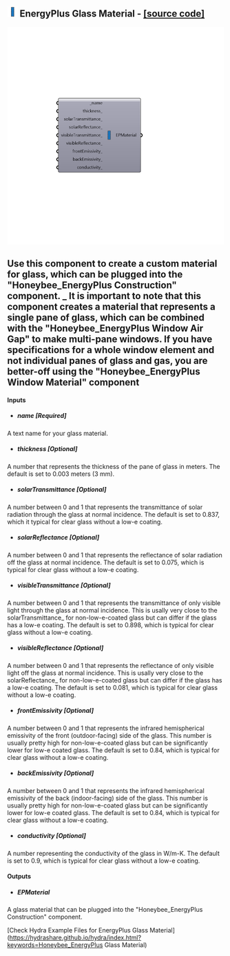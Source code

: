## ![](../../images/icons/EnergyPlus_Glass_Material.png) EnergyPlus Glass Material - [[source code]](https://github.com/mostaphaRoudsari/honeybee/tree/master/src/Honeybee_EnergyPlus%20Glass%20Material.py)

![](../../images/components/EnergyPlus_Glass_Material.png)

Use this component to create a custom material for glass, which can be plugged into the "Honeybee_EnergyPlus Construction" component.
 _
 It is important to note that this component creates a material that represents a single pane of glass, which can be combined with the "Honeybee_EnergyPlus Window Air Gap" to make multi-pane windows.  If you have specifications for a whole window element and not individual panes of glass and gas, you are better-off using the "Honeybee_EnergyPlus Window Material" component
 -
 

#### Inputs
* ##### name [Required]
A text name for your glass material.
* ##### thickness [Optional]
A number that represents the thickness of the pane of glass in meters.  The default is set to 0.003 meters (3 mm).
* ##### solarTransmittance [Optional]
A number between 0 and 1 that represents the transmittance of solar radiation through the glass at normal incidence.  The default is set to 0.837, which it typical for clear glass without a low-e coating.
* ##### solarReflectance [Optional]
A number between 0 and 1 that represents the reflectance of solar radiation off the glass at normal incidence.  The default is set to 0.075, which is typical for clear glass without a low-e coating.
* ##### visibleTransmittance [Optional]
A number between 0 and 1 that represents the transmittance of only visible light through the glass at normal incidence.  This is usally very close to the solarTransmittance_ for non-low-e-coated glass but can differ if the glass has a low-e coating. The default is set to 0.898, which is typical for clear glass without a low-e coating.
* ##### visibleReflectance [Optional]
A number between 0 and 1 that represents the reflectance of only visible light off the glass at normal incidence.  This is usally very close to the solarReflectance_ for non-low-e-coated glass but can differ if the glass has a low-e coating. The default is set to 0.081, which is typical for clear glass without a low-e coating.
* ##### frontEmissivity [Optional]
A number between 0 and 1 that represents the infrared hemispherical emissivity of the front (outdoor-facing) side of the glass.  This number is usually pretty high for non-low-e-coated glass but can be significantly lower for low-e coated glass.  The default is set to 0.84, which is typical for clear glass without a low-e coating.
* ##### backEmissivity [Optional]
A number between 0 and 1 that represents the infrared hemispherical emissivity of the back (indoor-facing) side of the glass.  This number is usually pretty high for non-low-e-coated glass but can be significantly lower for low-e coated glass.  The default is set to 0.84, which is typical for clear glass without a low-e coating.
* ##### conductivity [Optional]
A number representing the conductivity of the glass in W/m-K. The default is set to 0.9, which is typical for clear glass without a low-e coating.

#### Outputs
* ##### EPMaterial
A glass material that can be plugged into the "Honeybee_EnergyPlus Construction" component.


[Check Hydra Example Files for EnergyPlus Glass Material](https://hydrashare.github.io/hydra/index.html?keywords=Honeybee_EnergyPlus Glass Material)
